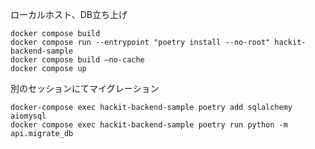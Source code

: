 ローカルホスト、DB立ち上げ
```bach
docker compose build
docker compose run --entrypoint "poetry install --no-root" hackit-backend-sample
docker compose build –no-cache
docker compose up
```
別のセッションにてマイグレーション
```bach
docker-compose exec hackit-backend-sample poetry add sqlalchemy aiomysql
docker compose exec hackit-backend-sample poetry run python -m api.migrate_db
```